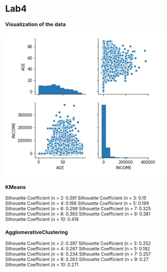 # Lab4

### Visualization of the data
![logo](./Diagrams/1.jpg?raw=true)

### KMeans
Silhouette Coefficient (n = 2: 0.391
Silhouette Coefficient (n = 3: 0.15
Silhouette Coefficient (n = 4: 0.188
Silhouette Coefficient (n = 5: 0.199
Silhouette Coefficient (n = 6: 0.298
Silhouette Coefficient (n = 7: 0.325
Silhouette Coefficient (n = 8: 0.383
Silhouette Coefficient (n = 9: 0.381
Silhouette Coefficient (n = 10: 0.418

### AgglomerativeClustering
Silhouette Coefficient (n = 2: 0.397
Silhouette Coefficient (n = 3: 0.252
Silhouette Coefficient (n = 4: 0.267
Silhouette Coefficient (n = 5: 0.192
Silhouette Coefficient (n = 6: 0.234
Silhouette Coefficient (n = 7: 0.257
Silhouette Coefficient (n = 8: 0.263
Silhouette Coefficient (n = 9: 0.27
Silhouette Coefficient (n = 10: 0.271
